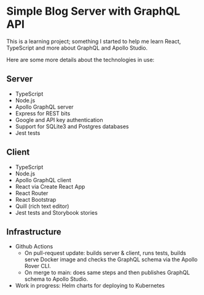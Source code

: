 # Simple Blog Server with GraphQL API

This is a learning project; something I started to help me learn React, TypeScript and more about GraphQL and Apollo Studio.

Here are some more details about the technologies in use:

## Server

* TypeScript
* Node.js
* Apollo GraphQL server
* Express for REST bits
* Google and API key authentication
* Support for SQLite3 and Postgres databases
* Jest tests

## Client

* TypeScript
* Node.js
* Apollo GraphQL client
* React via Create React App
* React Router
* React Bootstrap
* Quill (rich text editor)
* Jest tests and Storybook stories
 
## Infrastructure

* Github Actions
   * On pull-request update: builds server & client, runs tests, builds serve Docker image and checks the GraphQL schema via the Apollo Rover CLI.
   * On merge to main: does same steps and then publishes GraphQL schema to Apollo Studio.
* Work in progress: Helm charts for deploying to Kubernetes
